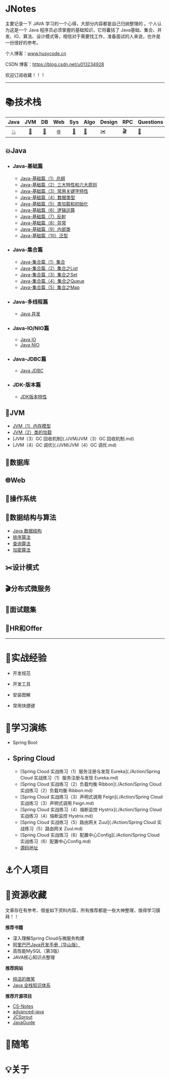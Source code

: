 # JNotes

主要记录一下 JAVA 学习的一个心得，大部分内容都是自己归纳整理的 。个人认为这是一个 Java 程序员必须掌握的基础知识，它将囊括了 Java基础、集合、并发、IO、算法、设计模式等，相信对于需要找工作，准备面试的人来说，也许是一份很好的参考。



个人博客：www.husycode.cn

CSDN 博客：https://blog.csdn.net/u013234928

欢迎订阅收藏！！！



---



# :books:技术栈

|Java|JVM|DB|Web|Sys|Algo|Design|RPC|Questions|
| :--: | :--: | :--: | :-----: | :----: | ---- | ---- | -------- | -------- |
| [:boom:](#boomJava) | [:maple_leaf:](#maple_leafJVM) | [:floppy_disk:](#floppy_disk数据库) | [:globe_with_meridians:](#globe_with_meridiansWeb) |[:dvd:](#dvd操作系统) | [:art:](#art数据结构与算法) | [:scissors:](#scissors设计模式) | [:clapper:](#clapper分布式微服务) |[:pencil:](#pencil面试题集)|

## :boom:Java

* ### Java-基础篇

  * [Java-基础篇（1）总纲](./Java/Java-基础篇（1）总纲.md)
  * [Java-基础篇（2）三大特性和六大原则](./Java/Java-基础篇（2）三大特性和六大原则.md)
  * [Java-基础篇（3）常用关键字特性](./Java/Java-基础篇（3）常用关键字特性.md)
  * [Java-基础篇（4）数据类型](./Java/Java-基础篇（4）数据类型.md)
  * [Java-基础篇（5）类加载和初始化](./Java/Java-基础篇（5）类加载和初始化.md)
  * [Java-基础篇（6）逻辑运算](./Java/Java-基础篇（6）逻辑运算.md)
  * [Java-基础篇（7）反射](./Java/Java-基础篇（7）反射.md)
  * [Java-基础篇（8）异常](./Java/Java-基础篇（8）异常.md)
  * [Java-基础篇（9）内部类](./Java/Java-基础篇（9）内部类.md)
  * [Java-基础篇（10）泛型](./Java/Java-基础篇（10）泛型.md)

* ### Java-集合篇

  * [Java-集合篇（1）集合](./Java/Java-集合篇（1）集合.md)
  * [Java-集合篇（2）集合之List](./Java/Java-集合篇（2）集合之List.md)
  * [Java-集合篇（3）集合之Set](./Java/Java-集合篇（3）集合之Set.md)
  * [Java-集合篇（4）集合之Queue](./Java/Java-集合篇（4）集合之Queue.md)
  * [Java-集合篇（5）集合之Map](./Java/Java-集合篇（5）集合之Map.md)

* ### Java-多线程篇

  * [Java 并发](./Java/Java并发.md)

* ### Java-IO/NIO篇

  * [Java IO](./Java/JavaIO.md)
  * [Java NIO](./Java/JavaNIO.md)

* ### Java-JDBC篇

  * [Java JDBC](./Java/JavaJDBC.md) 

* ### JDK-版本篇

  * [JDK版本特性](./Java/JDK版本特性)

  



## :maple_leaf:JVM

* [JVM（1）内存模型](./JVM/JVM（1）内存模型.md)
* [JVM（2）类的加载](./JVM/JVM（2）类的加载.md)
* [JVM（3）GC 回收机制](./JVM/JVM（3）GC 回收机制.md)
* [JVM（4）GC 调优](./JVM/JVM（4）GC 调优.md)



## :floppy_disk:数据库

## :globe_with_meridians:Web

## :dvd:操作系统

## :art:数据结构与算法

- [Java 数据结构](./Notes/data-structures/数据结构.md)
- [排序算法](./Notes/algorithm/排序算法.md)
- [查询算法](./Notes/algorithm/查询算法.md)
- [加密算法](./Notes/algorithm/加密算法.md)



## :scissors:设计模式

## :clapper:分布式微服务

## :pencil:面试题集

## :microphone:HR和Offer 



---



# :pushpin:实战经验

- 开发规范

- 开发工具

- 安装图解

- 常用快捷键

  

# :flashlight:学习演练

- Spring Boot 

- ## Spring Cloud 

  - [Spring Cloud 实战练习（1）服务注册与发现 Eureka](./Action/Spring Cloud 实战练习（1）服务注册与发现 Eureka.md)
  - [Spring Cloud 实战练习（2）负载均衡 Ribbon](./Action/Spring Cloud 实战练习（2）负载均衡 Ribbon.md)
  - [Spring Cloud 实战练习（3）声明式调用 Feign](./Action/Spring Cloud 实战练习（3）声明式调用 Feign.md)
  - [Spring Cloud 实战练习（4）熔断监控 Hystrix](./Action/Spring Cloud 实战练习（4）熔断监控 Hystrix.md)
  - [Spring Cloud 实战练习（5）路由网关 Zuul](./Action/Spring Cloud 实战练习（5）路由网关 Zuul.md)
  - [Spring Cloud 实战练习（6）配置中心Config](./Action/Spring Cloud 实战练习（6）配置中心Config.md)
  - [源码地址](https://github.com/HusyCoding/springcloud-chapters.git)

  

# :anchor:个人项目

# :mag_right:资源收藏

文章存在有参考、借鉴如下资料内容，所有推荐都是一些大神整理，值得学习膜拜！！

**推荐书籍**

- 深入理解Spring Cloud与微服务构建
- [阿里巴巴Java开发手册（华山版）](https://github.com/alibaba/p3c/blob/master/%E9%98%BF%E9%87%8C%E5%B7%B4%E5%B7%B4Java%E5%BC%80%E5%8F%91%E6%89%8B%E5%86%8C%EF%BC%88%E5%8D%8E%E5%B1%B1%E7%89%88%EF%BC%89.pdf)
- 高性能MySQL（第3版）
- JAVA核心知识点整理



**推荐网站**

- [纯洁的微笑](http://www.ityouknow.com)
- [Java 全栈知识体系](https://www.pdai.tech/)



**推荐开源项目**

- [CS-Notes](https://github.com/CyC2018/CS-Notes)
- [advanced-java](https://github.com/doocs/advanced-java)
- [JCSprout](https://github.com/crossoverJie/JCSprout)
- [JavaGuide](https://github.com/Snailclimb/JavaGuide)



# :memo:随笔

# :bulb:关于







